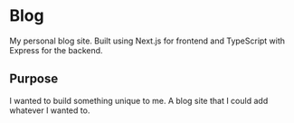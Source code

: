 # Blog

My personal blog site. Built using Next.js for frontend and TypeScript with Express for the backend.

## Purpose

I wanted to build something unique to me. A blog site that I could add whatever I wanted to.